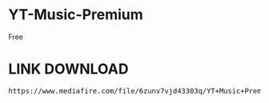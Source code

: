 # YT-Music-Premium
Free
# LINK DOWNLOAD
<pre>https://www.mediafire.com/file/6zunv7vjd43303q/YT+Music+Premium.apk/file</pre>
